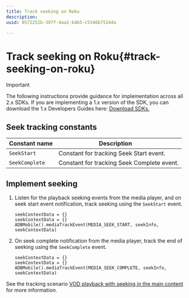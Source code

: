 ```yaml
---
title: Track seeking on Roku
description: 
uuid: 0572252b-397f-4aa2-b4b5-c5346b75244a

---
```


# Track seeking on Roku{#track-seeking-on-roku}

>[!IMPORTANT]
>
>The following instructions provide guidance for implementation across all 2.x SDKs. If you are implementing a 1.x version of the SDK, you can download the 1.x Developers Guides here: [Download SDKs.](/help/sdk-implement/download-sdks.md)

## Seek tracking constants

|  Constant name  | Description&nbsp;&nbsp;&nbsp;&nbsp;  |
|---|---|
| `SeekStart` | Constant for tracking Seek Start event. |
| `SeekComplete` | Constant for tracking Seek Complete event. |

## Implement seeking

1. Listen for the playback seeking events from the media player, and on seek start event notification, track seeking using the `SeekStart` event. 

    ```
    seekContextData = {}
    seekContextData = {}
    ADBMobile().mediaTrackEvent(MEDIA_SEEK_START, seekInfo, seekContextData)
    ```

1. On seek complete notification from the media player, track the end of seeking using the `SeekComplete` event.

    ```
    seekContextData = {}
    seekContextData = {}
    ADBMobile().mediaTrackEvent(MEDIA_SEEK_COMPLETE, seekInfo, seekContextData)
    ```

See the tracking scenario [VOD playback with seeking in the main content](/help/sdk-implement/tracking-scenarios/vod-seeking.md) for more information.
